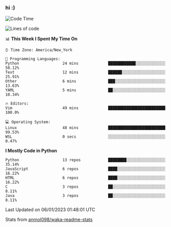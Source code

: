 ### hi :)

<!--START_SECTION:waka-->
![Code Time](http://img.shields.io/badge/Code%20Time-950%20hrs%2019%20mins-blue)

![Lines of code](https://img.shields.io/badge/From%20Hello%20World%20I%27ve%20Written-601%20Thousand%20lines%20of%20code-blue)

📊 **This Week I Spent My Time On** 

```text
⌚︎ Time Zone: America/New_York

💬 Programming Languages: 
Python                   24 mins             ████████████░░░░░░░░░░░░░   50.12% 
Text                     12 mins             ██████░░░░░░░░░░░░░░░░░░░   25.91% 
Other                    6 mins              ███░░░░░░░░░░░░░░░░░░░░░░   13.63% 
YAML                     5 mins              ██░░░░░░░░░░░░░░░░░░░░░░░   10.34%

🔥 Editors: 
Vim                      49 mins             █████████████████████████   100.0%

💻 Operating System: 
Linux                    48 mins             █████████████████████████   99.53% 
WSL                      0 secs              ░░░░░░░░░░░░░░░░░░░░░░░░░   0.47%

```

**I Mostly Code in Python** 

```text
Python                   13 repos            ████████░░░░░░░░░░░░░░░░░   35.14% 
JavaScript               6 repos             ████░░░░░░░░░░░░░░░░░░░░░   16.22% 
HTML                     6 repos             ████░░░░░░░░░░░░░░░░░░░░░   16.22% 
C                        3 repos             ██░░░░░░░░░░░░░░░░░░░░░░░   8.11% 
Java                     3 repos             ██░░░░░░░░░░░░░░░░░░░░░░░   8.11%

```



 Last Updated on 06/01/2023 01:48:01 UTC
<!--END_SECTION:waka-->

Stats from [anmol098/waka-readme-stats](https://github.com/anmol098/waka-readme-stats)